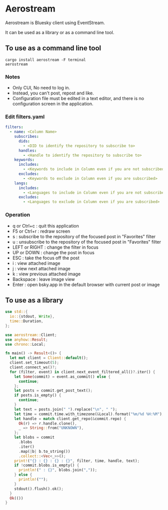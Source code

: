 # Aerostream

Aerostream is Bluesky client using EventStream.

It can be used as a library or as a command line tool.

## To use as a command line tool

```shell
cargo install aerostream -F terminal
aerostream
```

### Notes

- Only CUI, No need to log in.
- Instead, you can't post, repost and like.
- Configuration file must be edited in a text editor, and there is no configuration screen in the application.

### Edit filters.yaml

```yaml
filters:
  - name: <Column Name>
    subscribes:
      dids:
        - <DID to identify the repository to subscribe to>
      handles:
        - <Handle to identify the repository to subscribe to>
    keywords:
      includes:
        - <Keywords to include in Column even if you are not subscribed>
      excludes:
        - <Keywords to exclude in Column even if you are subscribed>
    langs:
      includes:
        - <Languages to include in Column even if you are not subscribed>
      excludes:
        - <Languages to exclude in Column even if you are subscribed>
```

### Operation

- q or Ctrl+c : quit this application
- F5 or Ctrl+r : redraw screen
- s : subscribe to the repository of the focused post in "Favorites" filter
- u : unsubscribe to the repository of the focused post in "Favorites" filter
- LEFT or RIGHT : change the filter in focus
- UP or DOWN : change the post in focus
- ESC : take the focus off the post
- i : view attached image
- j : view next attached image
- k : view previous attached image
- Backspace : leave image view
- Enter : open bsky.app in the default browser with current post or image

## To use as a library

```rust
use std::{
  io::{stdout, Write},
  time::Duration,
};

use aerostream::Client;
use anyhow::Result;
use chrono::Local;

fn main() -> Result<()> {
  let mut client = Client::default();
  client.set_timeout(5);
  client.connect_ws()?;
  for (filter, event) in client.next_event_filtered_all()?.iter() {
    let Some(commit) = event.as_commit() else {
      continue;
    };
    let posts = commit.get_post_text();
    if posts.is_empty() {
      continue;
    }
    let text = posts.join(" ").replace("\n", " ");
    let time = commit.time.with_timezone(&Local).format("%m/%d %H:%M");
    let handle = match client.get_repo(&commit.repo) {
      Ok(r) => r.handle.clone(),
      _ => String::from("UNKNOWN"),
    };
    let blobs = commit
      .blobs
      .iter()
      .map(|b| b.to_string())
      .collect::<Vec<_>>();
    print!("{} : {} : {} : {}", filter, time, handle, text);
    if !commit.blobs.is_empty() {
      println!(" : {}", blobs.join(","));
    } else {
      println!("");
    }
    stdout().flush().ok();
  }
  Ok(())
}
```
